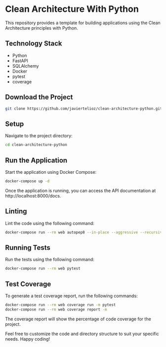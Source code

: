 # Clean Architecture With Python

This repository provides a template for building applications using the Clean Architecture principles with Python.

## Technology Stack

- Python
- FastAPI
- SQLAlchemy
- Docker
- pytest
- coverage

## Download the Project

```bash
git clone https://github.com/javiertelioz/clean-architecture-python.git
```

## Setup

Navigate to the project directory:

```bash
cd clean-architecture-python
```

## Run the Application

Start the application using Docker Compose:

```bash
docker-compose up -d
```

Once the application is running, you can access the API documentation at http://localhost:8000/docs.

## Linting

Lint the code using the following command:

```bash
docker-compose run --rm web autopep8 --in-place --aggressive --recursive .
```

## Running Tests

Run the tests using the following command:

```bash
docker-compose run --rm web pytest
```

## Test Coverage

To generate a test coverage report, run the following commands:

```bash
docker-compose run --rm web coverage run -m pytest
docker-compose run --rm web coverage report -m
```

The coverage report will show the percentage of code coverage for the project.

Feel free to customize the code and directory structure to suit your specific needs. Happy coding!
